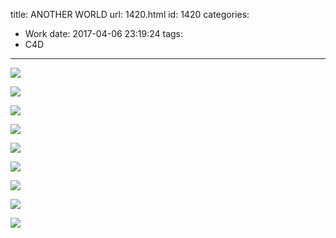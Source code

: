 title: ANOTHER WORLD
url: 1420.html
id: 1420
categories:
  - Work
date: 2017-04-06 23:19:24
tags:
  - C4D
---
![](http://image.psdpi.com/image/another-world/cover3.png) 

<!-- less -->


![](http://image.psdpi.com/image/another-world/ball1.png) 

![](http://image.psdpi.com/image/another-world/ball2.png) 

![](http://image.psdpi.com/image/another-world/ball3.png) 

![](http://image.psdpi.com/image/another-world/ball4.png) 

![](http://image.psdpi.com/image/another-world/ball5.png) 

![](http://image.psdpi.com/image/another-world/ball6.png) 

![](http://image.psdpi.com/image/another-world/ball7.png) 

![](http://image.psdpi.com/image/another-world/ball8.png)
